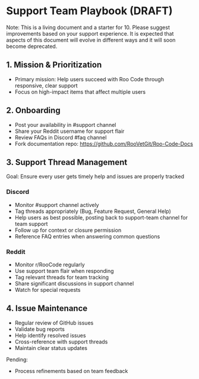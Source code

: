 # Support Team Playbook (DRAFT)

Note: This is a living document and a starter for 10. Please suggest improvements based on your support experience. It is expected that aspects of this document will evolve in different ways and it will soon become deprecated. 

## 1. Mission & Prioritization

* Primary mission: Help users succeed with Roo Code through responsive, clear support
* Focus on high-impact items that affect multiple users

## 2. Onboarding

* Post your availability in #support channel
* Share your Reddit username for support flair  
* Review FAQs in Discord #faq channel
* Fork documentation repo: https://github.com/RooVetGit/Roo-Code-Docs

## 3. Support Thread Management

Goal: Ensure every user gets timely help and issues are properly tracked

### Discord

* Monitor #support channel actively
* Tag threads appropriately (Bug, Feature Request, General Help)
* Help users as best possible, posting back to support-team channel for team support
* Follow up for context or closure permission
* Reference FAQ entries when answering common questions

### Reddit 

* Monitor r/RooCode regularly
* Use support team flair when responding
* Tag relevant threads for team tracking
* Share significant discussions in support channel
* Watch for special requests

## 4. Issue Maintenance

* Regular review of GitHub issues
* Validate bug reports
* Help identify resolved issues
* Cross-reference with support threads
* Maintain clear status updates

Pending:
* Process refinements based on team feedback
